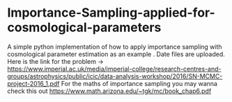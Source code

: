 # Importance-Sampling-applied-for-cosmological-parameters
A simple python implementation of how to apply importance sampling with cosmological parameter estimation as an example .
Date files are uploaded.
Here is the link for the problem -> https://www.imperial.ac.uk/media/imperial-college/research-centres-and-groups/astrophysics/public/icic/data-analysis-workshop/2016/SN-MCMC-project-2016_1.pdf
For the maths of importance sampling you may wanna check this out https://www.math.arizona.edu/~tgk/mc/book_chap6.pdf 
 
